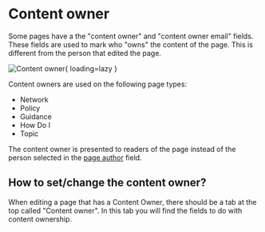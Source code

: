 # Content owner

Some pages have a the "content owner" and "content owner email" fields.
These fields are used to mark who "owns" the content of the page. This is different from the person that edited the page.

![Content owner](../../assets/features/page-content-owner.png){ loading=lazy }

Content owners are used on the following page types:

- Network
- Policy
- Guidance
- How Do I
- Topic

The content owner is presented to readers of the page instead of the person selected in the [page author](./author.md) field.

## How to set/change the content owner?

When editing a page that has a Content Owner, there should be a tab at the top called "Content owner". In this tab you will find the fields to do with content ownership.
